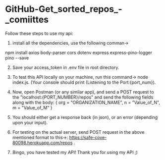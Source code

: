 # GitHub-Get_sorted_repos_-_comiittes

Follow these steps to use my api:

1. install all the dependencies, use the following comman-> 

 npm install axios body-parser cors dotenv express express-pino-logger pino --save
 
 2. Save your access_token in .env file in root directory.
 3. To test this API locally on your machine, run this command-> node index.js. (Your console should print (Listening to the Port:{port_num}).
 
 4. Now, open Postman (or any similar app), and send a POST request to the "localhost:{PORT_NUMBER}/repos" and send the following fields along with the body:
  {
   org = "ORGANIZATION_NAME",
   n = "Value_of_N",
   m = "Value_of_M"
  }
  
  5. You should either get a response back (in json), or an error (depending upon your input).
  
  
  6. For testing on the actual server, send POST request in the above mentioned format to this->: https://safe-cove-80098.herokuapp.com/repos .
  
  7. Bingo, you have tested my API! Thank you for using my API ;)
